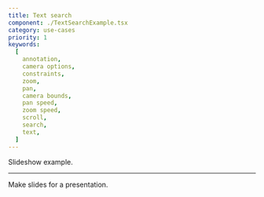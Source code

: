 ```yaml
---
title: Text search
component: ./TextSearchExample.tsx
category: use-cases
priority: 1
keywords:
  [
    annotation,
    camera options,
    constraints,
    zoom,
    pan,
    camera bounds,
    pan speed,
    zoom speed,
    scroll,
    search,
    text,
  ]
---
```


Slideshow example.

---

Make slides for a presentation.
